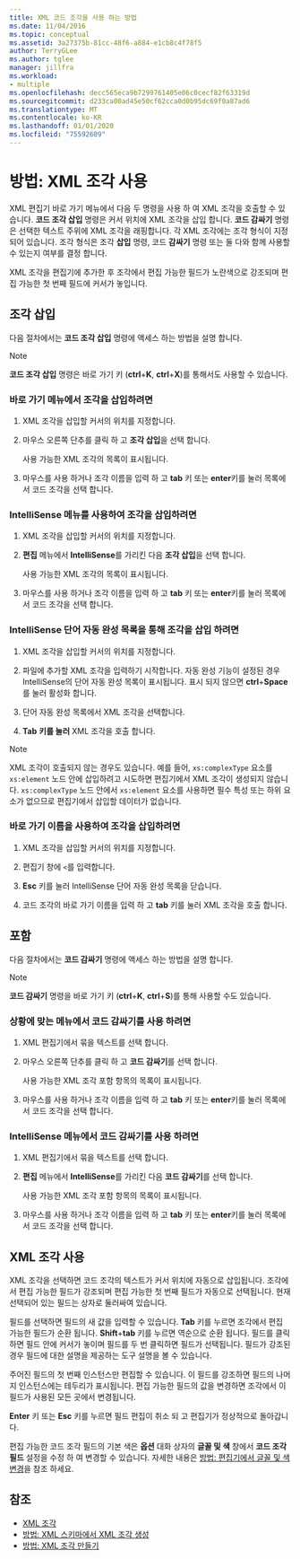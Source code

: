 ```yaml
---
title: XML 코드 조각을 사용 하는 방법
ms.date: 11/04/2016
ms.topic: conceptual
ms.assetid: 3a27375b-81cc-48f6-a884-e1cb8c4f78f5
author: TerryGLee
ms.author: tglee
manager: jillfra
ms.workload:
- multiple
ms.openlocfilehash: decc565eca9b7299761405e06c0cecf82f63319d
ms.sourcegitcommit: d233ca00ad45e50cf62cca0d0b95dc69f0a87ad6
ms.translationtype: MT
ms.contentlocale: ko-KR
ms.lasthandoff: 01/01/2020
ms.locfileid: "75592609"
---
```

# <a name="how-to-use-xml-snippets"></a>방법: XML 조각 사용

XML 편집기 바로 가기 메뉴에서 다음 두 명령을 사용 하 여 XML 조각을 호출할 수 있습니다. **코드 조각 삽입** 명령은 커서 위치에 XML 조각을 삽입 합니다. **코드 감싸기** 명령은 선택한 텍스트 주위에 XML 조각을 래핑합니다. 각 XML 조각에는 조각 형식이 지정되어 있습니다. 조각 형식은 조각 **삽입** 명령, 코드 **감싸기** 명령 또는 둘 다와 함께 사용할 수 있는지 여부를 결정 합니다.

XML 조각을 편집기에 추가한 후 조각에서 편집 가능한 필드가 노란색으로 강조되며 편집 가능한 첫 번째 필드에 커서가 놓입니다.

## <a name="insert-snippet"></a>조각 삽입

다음 절차에서는 **코드 조각 삽입** 명령에 액세스 하는 방법을 설명 합니다.

> [!NOTE]
> **코드 조각 삽입** 명령은 바로 가기 키 (**ctrl**+**K**, **ctrl**+**X**)를 통해서도 사용할 수 있습니다.

### <a name="to-insert-snippets-from-the-shortcut-menu"></a>바로 가기 메뉴에서 조각을 삽입하려면

1. XML 조각을 삽입할 커서의 위치를 지정합니다.

2. 마우스 오른쪽 단추를 클릭 하 고 **조각 삽입**을 선택 합니다.

   사용 가능한 XML 조각의 목록이 표시됩니다.

3. 마우스를 사용 하거나 조각 이름을 입력 하 고 **tab** 키 또는 **enter**키를 눌러 목록에서 코드 조각을 선택 합니다.

### <a name="to-insert-snippets-using-the-intellisense-menu"></a>IntelliSense 메뉴를 사용하여 조각을 삽입하려면

1. XML 조각을 삽입할 커서의 위치를 지정합니다.

2. **편집** 메뉴에서 **IntelliSense**를 가리킨 다음 **조각 삽입**을 선택 합니다.

   사용 가능한 XML 조각의 목록이 표시됩니다.

3. 마우스를 사용 하거나 조각 이름을 입력 하 고 **tab** 키 또는 **enter**키를 눌러 목록에서 코드 조각을 선택 합니다.

### <a name="to-insert-snippets-through-the-intellisense-complete-word-list"></a>IntelliSense 단어 자동 완성 목록을 통해 조각을 삽입 하려면

1. XML 조각을 삽입할 커서의 위치를 지정합니다.

2. 파일에 추가할 XML 조각을 입력하기 시작합니다. 자동 완성 기능이 설정된 경우 IntelliSense의 단어 자동 완성 목록이 표시됩니다. 표시 되지 않으면 **ctrl**+**Space** 를 눌러 활성화 합니다.

3. 단어 자동 완성 목록에서 XML 조각을 선택합니다.

4. **Tab** **키를 눌러** XML 조각을 호출 합니다.

> [!NOTE]
> XML 조각이 호출되지 않는 경우도 있습니다. 예를 들어, `xs:complexType` 요소를 `xs:element` 노드 안에 삽입하려고 시도하면 편집기에서 XML 조각이 생성되지 않습니다. `xs:complexType` 노드 안에서 `xs:element` 요소를 사용하면 필수 특성 또는 하위 요소가 없으므로 편집기에서 삽입할 데이터가 없습니다.

### <a name="to-insert-snippets-using-the-shortcut-name"></a>바로 가기 이름을 사용하여 조각을 삽입하려면

1. XML 조각을 삽입할 커서의 위치를 지정합니다.

2. 편집기 창에 `<`를 입력합니다.

3. **Esc** 키를 눌러 IntelliSense 단어 자동 완성 목록을 닫습니다.

4. 코드 조각의 바로 가기 이름을 입력 하 고 **tab** 키를 눌러 XML 조각을 호출 합니다.

## <a name="surround-with"></a>포함

다음 절차에서는 **코드 감싸기** 명령에 액세스 하는 방법을 설명 합니다.

> [!NOTE]
> **코드 감싸기** 명령을 바로 가기 키 (**ctrl**+**K**, **ctrl**+**S**)를 통해 사용할 수도 있습니다.

### <a name="to-use-surround-with-from-the-context-menu"></a>상황에 맞는 메뉴에서 코드 감싸기를 사용 하려면

1. XML 편집기에서 묶을 텍스트를 선택 합니다.

2. 마우스 오른쪽 단추를 클릭 하 고 **코드 감싸기**를 선택 합니다.

   사용 가능한 XML 조각 포함 항목의 목록이 표시됩니다.

3. 마우스를 사용 하거나 조각 이름을 입력 하 고 **tab** 키 또는 **enter**키를 눌러 목록에서 코드 조각을 선택 합니다.

### <a name="to-use-surround-with-from-the-intellisense-menu"></a>IntelliSense 메뉴에서 코드 감싸기를 사용 하려면

1. XML 편집기에서 묶을 텍스트를 선택 합니다.

2. **편집** 메뉴에서 **IntelliSense**를 가리킨 다음 **코드 감싸기**를 선택 합니다.

   사용 가능한 XML 조각 포함 항목의 목록이 표시됩니다.

3. 마우스를 사용 하거나 조각 이름을 입력 하 고 **tab** 키 또는 **enter**키를 눌러 목록에서 코드 조각을 선택 합니다.

## <a name="use-xml-snippets"></a>XML 조각 사용

XML 조각을 선택하면 코드 조각의 텍스트가 커서 위치에 자동으로 삽입됩니다. 조각에서 편집 가능한 필드가 강조되며 편집 가능한 첫 번째 필드가 자동으로 선택됩니다. 현재 선택되어 있는 필드는 상자로 둘러싸여 있습니다.

필드를 선택하면 필드의 새 값을 입력할 수 있습니다. **Tab** 키를 누르면 조각에서 편집 가능한 필드가 순환 됩니다. **Shift**+**tab** 키를 누르면 역순으로 순환 됩니다. 필드를 클릭하면 필드 안에 커서가 놓이며 필드를 두 번 클릭하면 필드가 선택됩니다. 필드가 강조된 경우 필드에 대한 설명을 제공하는 도구 설명을 볼 수 있습니다.

주어진 필드의 첫 번째 인스턴스만 편집할 수 있습니다. 이 필드를 강조하면 필드의 나머지 인스턴스에는 테두리가 표시됩니다. 편집 가능한 필드의 값을 변경하면 조각에서 이 필드가 사용된 모든 곳에서 변경됩니다.

**Enter** 키 또는 **Esc** 키를 누르면 필드 편집이 취소 되 고 편집기가 정상적으로 돌아갑니다.

편집 가능한 코드 조각 필드의 기본 색은 **옵션** 대화 상자의 **글꼴 및 색** 창에서 **코드 조각 필드** 설정을 수정 하 여 변경할 수 있습니다. 자세한 내용은 [방법: 편집기에서 글꼴 및 색 변경](../ide/reference/how-to-change-fonts-and-colors-in-the-editor.md)을 참조 하세요.

## <a name="see-also"></a>참조

- [XML 조각](../xml-tools/xml-snippets.md)
- [방법: XML 스키마에서 XML 조각 생성](../xml-tools/how-to-generate-an-xml-snippet-from-an-xml-schema.md)
- [방법: XML 조각 만들기](../xml-tools/how-to-create-xml-snippets.md)

